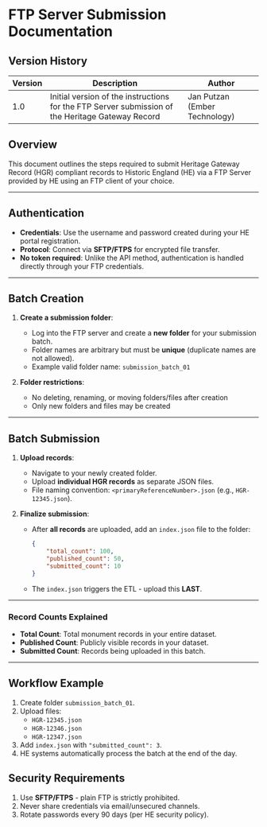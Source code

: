 # FTP Server Submission Documentation

## Version History 

Version| Description | Author 
--- | --- | --- 
1.0  | Initial version of the instructions for the FTP Server submission of the Heritage Gateway Record | Jan Putzan (Ember Technology)

## Overview

This document outlines the steps required to submit Heritage Gateway Record (HGR) compliant records to Historic England (HE) via a FTP Server provided by HE using an FTP client of your choice.

---

## Authentication

- **Credentials**: Use the username and password created during your HE portal registration.
- **Protocol**: Connect via **SFTP/FTPS** for encrypted file transfer.
- **No token required**: Unlike the API method, authentication is handled directly through your FTP credentials.

---

## Batch Creation

1. **Create a submission folder**:
   - Log into the FTP server and create a **new folder** for your submission batch.
   - Folder names are arbitrary but must be **unique** (duplicate names are not allowed).
   - Example valid folder name: `submission_batch_01`

2. **Folder restrictions**:
   - No deleting, renaming, or moving folders/files after creation
   - Only new folders and files may be created

---

## Batch Submission

1. **Upload records**:
   - Navigate to your newly created folder.
   - Upload **individual HGR records** as separate JSON files.
   - File naming convention: `<primaryReferenceNumber>.json` (e.g., `HGR-12345.json`).

2. **Finalize submission**:
   - After **all records** are uploaded, add an `index.json` file to the folder:
     ```json
     {
         "total_count": 100,
         "published_count": 50,
         "submitted_count": 10
     }
     ```
   - The `index.json` triggers the ETL - upload this **LAST**.

---

### Record Counts Explained

- **Total Count**: Total monument records in your entire dataset.
- **Published Count**: Publicly visible records in your dataset.
- **Submitted Count**: Records being uploaded in this batch.

---

## Workflow Example

1. Create folder `submission_batch_01`.
2. Upload files:
   - `HGR-12345.json`
   - `HGR-12346.json`
   - `HGR-12347.json`
3. Add `index.json` with `"submitted_count": 3`.
4. HE systems automatically process the batch at the end of the day.

## Security Requirements

1. Use **SFTP/FTPS** - plain FTP is strictly prohibited.
2. Never share credentials via email/unsecured channels.
3. Rotate passwords every 90 days (per HE security policy).
